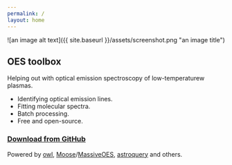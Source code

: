 ```yaml
---
permalink: /
layout: home
---
```


![an image alt text]({{ site.baseurl }}/assets/screenshot.png "an image title")


## OES toolbox
Helping out with optical emission spectroscopy of low-temperaturew plasmas.

- Identifying optical emission lines.
- Fitting molecular spectra.
- Batch processing.
- Free and open-source.

### [**Download from GitHub**](https://github.com/mimurrayy/OES-toolbox/releases/latest)


Powered by [owl](https://github.com/mimurrayy/owl), [Moose](https://github.com/AntoineTUE/Moose)/[MassiveOES](https://bitbucket.org/OES_muni/massiveoes), [astroquery](https://github.com/astropy/astroquery) and others.   
